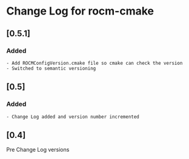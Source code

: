 # Change Log for rocm-cmake


## [0.5.1]
### Added
    - Add ROCMConfigVersion.cmake file so cmake can check the version
    - Switched to semantic versioning

## [0.5]
### Added
    - Change Log added and version number incremented

## [0.4]
Pre Change Log versions

